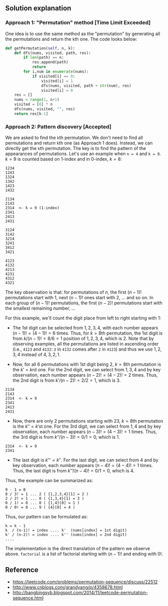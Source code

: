 ## Solution explanation

### Approach 1: "Permutation" method [Time Limit Exceeded]

One idea is to use the same method as the "permutation" by generating all the permutations and 
return the `k`th one. The code looks below:

```python
def getPermutation(self, n, k):
    def dfs(nums, visited, path, res):
        if len(path) == n:
            res.append(path)
            return
        for i,num in enumerate(nums):
            if visited[i] == 0:
                visited[i] = 1
                dfs(nums, visited, path + str(num), res)
                visited[i] = 0
    res = []
    nums = range(1, n+1)
    visited = [0] * n
    dfs(nums, visited, "", res)
    return res[k-1]
```

### Approach 2: Pattern discovery [Accepted]

We are asked to find the `k`th permutation. We don't need to find all permutations and return `k`th one (as
Approach 1 does). Instead, we can directly get the `k`th permutation. The key is to find the pattern of
the appearances of permutations. Let's use an example when `n = 4` and `k = 9`. $k=9$ is counted based on
1-index and in 0-index, $k=8$:

```
1234
1243
1324
1342
1423
1432

2134
2143
2314  <- k = 9 (1-index)
2341
2413
2431

3124
3142
3214
3241
3412
3421

4123
4132
4213
4231
4312
4321
```

The key observation is that: for permutations of $n$, the first $(n-1)!$ permutations start with 1, 
next $(n-1)!$ ones start with 2, ... and so on. 
In each group of $(n-1)!$ permutations, the first $(n-2)!$ permutations start with 
the smallest remaining number, ...

For this example, we'll count the digit place from left to right starting with 1:

- The 1st digit can be selected from ${1,2,3,4}$, with each number appears $(n-1)! = (4-1)! = 6$ times.
Thus, for $k=8$th permutation, the 1st digit is from $k/(n-1)! = 8/6 = 1$ position of ${1,2,3,4}$, which
is $2$. Note that by observing examples, all the permutations are listed in ascending order (i.e., 
`4123` and `4132`: `3` in `4132` comes after `2` in `4123`) and thus we use ${1,2,3,4}$ instead of ${4,3,2,1}$.

- Now, for all $6$ permutations with 1st digit being $2$, $k=8$th permutation is the $k' = k%(n-1)! = 8%6 = 2$rd
one. For the 2nd digit, we can select from ${1,3,4}$ and by key observation, each number appears
$(n-2)! = (4-2)! = 2$ times. Thus, the 2nd digit is from $k'/(n-2)! = 2/2 = 1$, which is $3$.

```
2134
2143
2314  <- k = 9
2341
2413
2431
```

- Now, there are only 2 permutations starting with $23$, $k=8$th permutation is the $k'' = k'%(n-2)! = 2%2 = 0$st
one. For the 3rd digit, we can select from ${1,4}$ and by key observation, each number appears 
$(n-3)! = (4-3)! = 1$ times. Thus, the 3rd digit is from $k''/(n-3)! = 0/1 = 0$, which is $1$.

```
2314  <- k = 9
2341
```

- The last digit is $k''' = k''%(n-4)! = 0%0! = 0$. For the last digit, we can select from ${4}$ and by
key observation, each number appears $(n-4)! = (4-4)! = 1$ times. Thus, the last digit is from
$k'''/(n-4)! = 0/1 = 0$, which is $4$.

Thus, the example can be summarized as:

```
9 - 1 = 8
8 / 3! = 1 ... 2 ( {1,2,3,4}[1] = 2 )
2 / 2! = 1 ... 0 ( {1,3,4}[1] = 3 )
0 / 1! = 0 ... 0 ( {1,4}[0] = 1 )
0 / 0! = 0 ... 9 ( {4}[0] = 4 )
```

Thus, our pattern can be formulated as:

```
k = k - 1
k  / (n-1)! = index .... k'  (nums[index] = 1st digit)
k' / (n-2)! = index .... k'' (nums[index] = 2nd digit)
....
```

The implementation is the direct translation of the pattern we observe above. `factorial` is a 
list of factorial starting with $(n-1)!$ and ending with $0!$.

## Reference

- https://leetcode.com/problems/permutation-sequence/discuss/22512
- http://www.cnblogs.com/grandyang/p/4358678.html
- http://bangbingsyb.blogspot.com/2014/11/leetcode-permutation-sequence.html